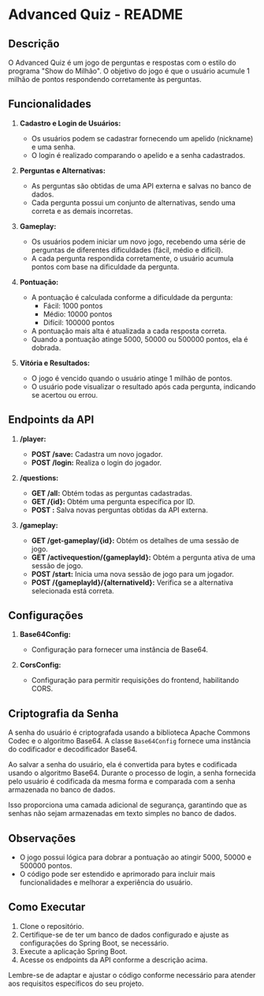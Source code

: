 # Advanced Quiz - README

## Descrição

O Advanced Quiz é um jogo de perguntas e respostas com o estilo do programa "Show do Milhão". O objetivo do jogo é que o usuário acumule 1 milhão de pontos respondendo corretamente às perguntas.

## Funcionalidades

1. **Cadastro e Login de Usuários:**
    - Os usuários podem se cadastrar fornecendo um apelido (nickname) e uma senha.
    - O login é realizado comparando o apelido e a senha cadastrados.

2. **Perguntas e Alternativas:**
    - As perguntas são obtidas de uma API externa e salvas no banco de dados.
    - Cada pergunta possui um conjunto de alternativas, sendo uma correta e as demais incorretas.

3. **Gameplay:**
    - Os usuários podem iniciar um novo jogo, recebendo uma série de perguntas de diferentes dificuldades (fácil, médio e difícil).
    - A cada pergunta respondida corretamente, o usuário acumula pontos com base na dificuldade da pergunta.

4. **Pontuação:**
    - A pontuação é calculada conforme a dificuldade da pergunta:
        - Fácil: 1000 pontos
        - Médio: 10000 pontos
        - Difícil: 100000 pontos
    - A pontuação mais alta é atualizada a cada resposta correta.
    - Quando a pontuação atinge 5000, 50000 ou 500000 pontos, ela é dobrada.

5. **Vitória e Resultados:**
    - O jogo é vencido quando o usuário atinge 1 milhão de pontos.
    - O usuário pode visualizar o resultado após cada pergunta, indicando se acertou ou errou.

## Endpoints da API

1. **/player:**
    - **POST /save:** Cadastra um novo jogador.
    - **POST /login:** Realiza o login do jogador.

2. **/questions:**
    - **GET /all:** Obtém todas as perguntas cadastradas.
    - **GET /{id}:** Obtém uma pergunta específica por ID.
    - **POST :** Salva novas perguntas obtidas da API externa.

3. **/gameplay:**
    - **GET /get-gameplay/{id}:** Obtém os detalhes de uma sessão de jogo.
    - **GET /activequestion/{gameplayId}:** Obtém a pergunta ativa de uma sessão de jogo.
    - **POST /start:** Inicia uma nova sessão de jogo para um jogador.
    - **POST /{gameplayId}/{alternativeId}:** Verifica se a alternativa selecionada está correta.

## Configurações

1. **Base64Config:**
    - Configuração para fornecer uma instância de Base64.

2. **CorsConfig:**
    - Configuração para permitir requisições do frontend, habilitando CORS.

## Criptografia da Senha

A senha do usuário é criptografada usando a biblioteca Apache Commons Codec e o algoritmo Base64. A classe `Base64Config` fornece uma instância do codificador e decodificador Base64.

Ao salvar a senha do usuário, ela é convertida para bytes e codificada usando o algoritmo Base64. Durante o processo de login, a senha fornecida pelo usuário é codificada da mesma forma e comparada com a senha armazenada no banco de dados.

Isso proporciona uma camada adicional de segurança, garantindo que as senhas não sejam armazenadas em texto simples no banco de dados.

## Observações

- O jogo possui lógica para dobrar a pontuação ao atingir 5000, 50000 e 500000 pontos.
- O código pode ser estendido e aprimorado para incluir mais funcionalidades e melhorar a experiência do usuário.

## Como Executar

1. Clone o repositório.
2. Certifique-se de ter um banco de dados configurado e ajuste as configurações do Spring Boot, se necessário.
3. Execute a aplicação Spring Boot.
4. Acesse os endpoints da API conforme a descrição acima.

Lembre-se de adaptar e ajustar o código conforme necessário para atender aos requisitos específicos do seu projeto.
